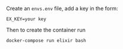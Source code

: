 Create an `envs.env` file, add a key in the form:
```
EX_KEY=your key
```
Then to create the container run
```
docker-compose run elixir bash
```
